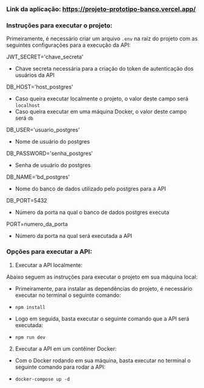 ### Link da aplicação: https://projeto-prototipo-banco.vercel.app/

### Instruções para executar o projeto:

Primeiramente, é necessário criar um arquivo `.env` na raíz do projeto com as seguintes configurações para a execução da API:

JWT_SECRET='chave_secreta'

- Chave secreta necessária para a criação do token de autenticação dos usuários da API

DB_HOST='host_postgres'

- Caso queira executar localmente o projeto, o valor deste campo será `localhost`
- Caso queira executar em uma máquina Docker, o valor deste campo será `db`

DB_USER='usuario_postgres'

- Nome de usuário do postgres

DB_PASSWORD='senha_postgres'

- Senha de usuário do postgres

DB_NAME='bd_postgres'

- Nome do banco de dados utilizado pelo postgres para a API

DB_PORT=5432

- Número da porta na qual o banco de dados postgres executa

PORT=numero_da_porta

- Número da porta na qual será executada a API

### Opções para executar a API:

1. Executar a API localmente:

Abaixo seguem as instruções para executar o projeto em sua máquina local:

- Primeiramente, para instalar as dependências do projeto, é necessário executar no terminal o seguinte comando:

- `npm install`

- Logo em seguida, basta executar o seguinte comando que a API será executada:

- `npm run dev`

2. Executar a API em um contêiner Docker:

- Com o Docker rodando em sua máquina, basta executar no terminal o seguinte comando para rodar a API:

- `docker-compose up -d`
